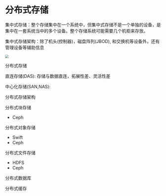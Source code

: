 # 分布式存储

集中式存储：整个存储集中在一个系统中，但集中式存储不是一个单独的设备，是集中在一套系统当中的多个设备。整个存储系统可能需要几个机柜来存放。

集中式存储架构：除了机头(控制器)，磁盘阵列(JBOD), 和交换机等设备外，还有管理设备等辅助信息

<img src="/Users/gmx/Documents/workspace/note/Computer-Science/docs/Cloud_Computing/assets/集中式存储.JPG" style="zoom:67%;" />

分布式存储

直连存储(DAS): 存储与数据直连，拓展性差、灵活性差

中心化存储(SAN,NAS): 

分布式存储架构

分布式块存储

* Ceph

分布式对象存储

* Swift
* Ceph

分布式文件存储

* HDFS
* Ceph

分布式数据库

分布式缓存